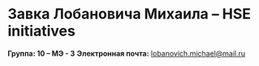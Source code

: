 # Завка Лобановича Михаила – HSE initiatives
**Группа: 10 – МЭ - 3**
**Электронная почта:** <lobanovich.michael@mail.ru>
